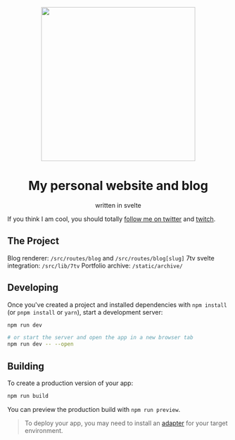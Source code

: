 <p align="center">
  <img src="./static/assets/pfp.gif" width="350"/>
</p>
<h1 align="center">My personal website and blog</h1>
<p align="center">written in svelte</p>

If you think I am cool, you should totally [follow me on twitter](https://twitter.com/n3k0lai) and [twitch](https://twitch.tv/n3k0lai).


The Project
------------
Blog renderer: `/src/routes/blog` and `/src/routes/blog[slug]`
7tv svelte integration: `/src/lib/7tv`
Portfolio archive: `/static/archive/`


## Developing

Once you've created a project and installed dependencies with `npm install` (or `pnpm install` or `yarn`), start a development server:

```bash
npm run dev

# or start the server and open the app in a new browser tab
npm run dev -- --open
```

## Building

To create a production version of your app:

```bash
npm run build
```

You can preview the production build with `npm run preview`.

> To deploy your app, you may need to install an [adapter](https://kit.svelte.dev/docs/adapters) for your target environment.
